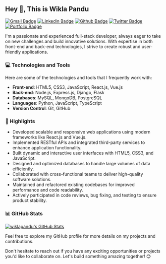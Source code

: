 ## Hey 👋, This is Wikla Pandu
[![Gmail Badge](https://img.shields.io/badge/-wiklapandu2503@gmail.com-c14438?style=flat&logo=Gmail&logoColor=white&link=mailto:wiklapandu2503@gmail.com)](mailto:wiklapandu2503@gmail.com) 
[![Linkedin Badge](https://img.shields.io/badge/-wiklapandu-0072b1?style=flat&logo=Linkedin&logoColor=white&link=https://www.linkedin.com/in/wiklapandu/)](https://www.linkedin.com/in/wiklapandu/) [![Github Badge](https://img.shields.io/badge/-wiklapandu-grey?style=flat&logo=github&logoColor=white&link=https://github.com/wiklapandu/)](https://www.github.com/wiklapandu/) [![Twitter Badge](https://img.shields.io/badge/-wiklapandu-00acee?style=flat&logo=twitter&logoColor=white&link=https://twitter.com/wiklapandu/)](https://www.twitter.com/wiklapandu/) [![Portfolio Badge](https://img.shields.io/badge/portfolio-web-blue?style=flat&link=https://wiklapandu.github.io/portofolio//)](https://wiklapandu.github.io/portofolio//)

I'm a passionate and experienced full-stack developer, always eager to take on new challenges and build innovative solutions. With expertise in both front-end and back-end technologies, I strive to create robust and user-friendly applications.

### 💻 Technologies and Tools

Here are some of the technologies and tools that I frequently work with:

- **Front-end**: HTML5, CSS3, JavaScript, React.js, Vue.js
- **Back-end**: Node.js, Express.js, Django, Flask
- **Databases**: MySQL, MongoDB, PostgreSQL
- **Languages**: Python, JavaScript, TypeScript
- **Version Control**: Git, GitHub

### 🌟 Highlights

- Developed scalable and responsive web applications using modern frameworks like React.js and Vue.js.
- Implemented RESTful APIs and integrated third-party services to enhance application functionality.
- Built dynamic and interactive user interfaces with HTML5, CSS3, and JavaScript.
- Designed and optimized databases to handle large volumes of data efficiently.
- Collaborated with cross-functional teams to deliver high-quality software solutions.
- Maintained and refactored existing codebases for improved performance and code readability.
- Actively participated in code reviews, bug fixing, and testing to ensure product stability.

### 📊 GitHub Stats

[![wiklapandu's GitHub Stats](https://github-readme-stats.vercel.app/api?username=wiklapandu&show_icons=true&theme=radical)](https://github.com/wiklapandu)

Feel free to explore my GitHub profile for more details on my projects and contributions.

Don't hesitate to reach out if you have any exciting opportunities or projects you'd like to collaborate on. Let's build something amazing together! 😊
